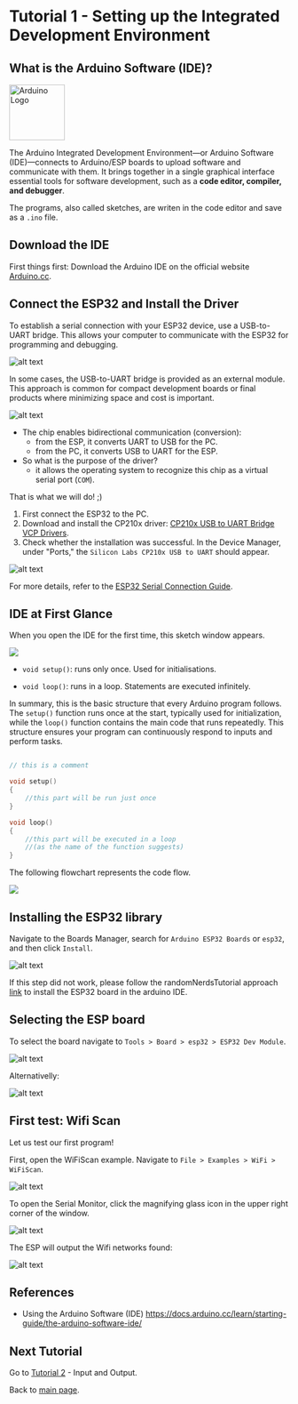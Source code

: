 # Tutorial 1 - Setting up the Integrated Development Environment

## What is the Arduino Software (IDE)?

<img src="arduino_logo.png" alt="Arduino Logo" width="100"/>

The Arduino Integrated Development Environment—or Arduino Software (IDE)—connects to Arduino/ESP boards to upload software and communicate with them. It brings together in a single graphical interface essential tools for software development, such as a **code editor, compiler, and debugger**.

The programs, also called sketches, are writen in the code editor and save as a `.ino` file.

## Download the IDE

First things first: Download the Arduino IDE on the official website [Arduino.cc](https://www.arduino.cc/en/software/).

## Connect the ESP32 and Install the Driver

To establish a serial connection with your ESP32 device, use a USB-to-UART bridge. This allows your computer to communicate with the ESP32 for programming and debugging.

![alt text](image-3.png)

In some cases, the USB-to-UART bridge is provided as an external module. This approach is common for compact development boards or final products where minimizing space and cost is important.

![alt text](image-4.png)

- The chip enables bidirectional communication (conversion):
    - from the ESP, it converts UART to USB for the PC.
    - from the PC, it converts USB to UART for the ESP.
- So what is the purpose of the driver?
    - it allows the operating system to recognize this chip as a virtual serial port (`COM`).

That is what we will do! ;)

1. First connect the ESP32 to the PC.
2. Download and install the CP210x driver: [CP210x USB to UART Bridge VCP Drivers](https://www.silabs.com/developers/usb-to-uart-bridge-vcp-drivers).
3. Check whether the installation was successful. In the Device Manager, under "Ports," the `Silicon Labs CP210x USB to UART` should appear.

![alt text](image-5.png)

For more details, refer to the [ESP32 Serial Connection Guide](https://docs.espressif.com/projects/esp-idf/en/stable/esp32/get-started/establish-serial-connection.html).


## IDE at First Glance

When you open the IDE for the first time, this sketch window appears.

![](first_sketch.png)

- `void setup()`: runs only once. Used for initialisations.

- `void loop()`: runs in a loop. Statements are executed infinitely.

In summary, this is the basic structure that every Arduino program follows. The `setup()` function runs once at the start, typically used for initialization, while the `loop()` function contains the main code that runs repeatedly. This structure ensures your program can continuously respond to inputs and perform tasks.

```cpp

// this is a comment

void setup()
{
    //this part will be run just once
}

void loop()
{
    //this part will be executed in a loop
    //(as the name of the function suggests)
}
```

The following flowchart represents the code flow.

![](flowchart_program_flow.png)

## Installing the ESP32 library

Navigate to the Boards Manager, search for `Arduino ESP32 Boards` or `esp32`, and then click `Install`.

![alt text](image-2.png)

If this step did not work, please follow the randomNerdsTutorial approach [link](https://randomnerdtutorials.com/installing-the-esp32-board-in-arduino-ide-windows-instructions/) to install the ESP32 board in the arduino IDE. 

## Selecting the ESP board

To select the board navigate to `Tools > Board > esp32 > ESP32 Dev Module`.

![alt text](image-7.png)

Alternativelly:

![alt text](image-1.png)

## First test: Wifi Scan

Let us test our first program!

First, open the WiFiScan example. Navigate to `File > Examples > WiFi > WiFiScan`.

![alt text](image.png)

To open the Serial Monitor, click the magnifying glass icon in the upper right corner of the window.

![alt text](image-8.png)

The ESP will output the Wifi networks found:

![alt text](image-9.png)

<!-- TODO ## What happens in the background? -->

## References

- Using the Arduino Software (IDE)
<https://docs.arduino.cc/learn/starting-guide/the-arduino-software-ide/>



## Next Tutorial
Go to [Tutorial 2](../tutorial2/ReadMe.md) - Input and Output.

Back to [main page](../../README.md).
